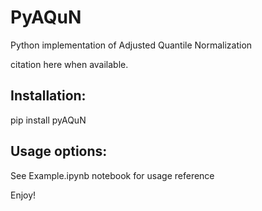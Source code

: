 # PyAQuN
Python implementation of Adjusted Quantile Normalization

citation here when available.


## Installation:
pip install pyAQuN

## Usage options:
  See Example.ipynb notebook for usage reference


Enjoy!
